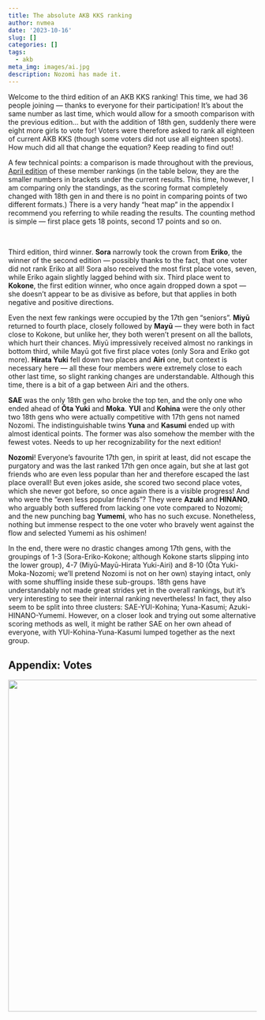 ```yaml
---
title: The absolute AKB KKS ranking
author: nvmea
date: '2023-10-16'
slug: []
categories: []
tags:
  - akb
meta_img: images/ai.jpg
description: Nozomi has made it.
---
```


<script src="{{< blogdown/postref >}}index_files/core-js/shim.min.js"></script>
<script src="{{< blogdown/postref >}}index_files/react/react.min.js"></script>
<script src="{{< blogdown/postref >}}index_files/react/react-dom.min.js"></script>
<script src="{{< blogdown/postref >}}index_files/reactwidget/react-tools.js"></script>
<script src="{{< blogdown/postref >}}index_files/htmlwidgets/htmlwidgets.js"></script>
<link href="{{< blogdown/postref >}}index_files/reactable/reactable.css" rel="stylesheet" />
<script src="{{< blogdown/postref >}}index_files/reactable-binding/reactable.js"></script>
<script src="{{< blogdown/postref >}}index_files/core-js/shim.min.js"></script>
<script src="{{< blogdown/postref >}}index_files/react/react.min.js"></script>
<script src="{{< blogdown/postref >}}index_files/react/react-dom.min.js"></script>
<script src="{{< blogdown/postref >}}index_files/reactwidget/react-tools.js"></script>
<script src="{{< blogdown/postref >}}index_files/htmlwidgets/htmlwidgets.js"></script>
<link href="{{< blogdown/postref >}}index_files/reactable/reactable.css" rel="stylesheet" />
<script src="{{< blogdown/postref >}}index_files/reactable-binding/reactable.js"></script>

Welcome to the third edition of an AKB KKS ranking! This time, we had 36 people joining — thanks to everyone for their participation! It’s about the same number as last time, which would allow for a smooth comparison with the previous edition… but with the addition of 18th gen, suddenly there were eight more girls to vote for! Voters were therefore asked to rank all eighteen of current AKB KKS (though some voters did not use all eighteen spots). How much did all that change the equation? Keep reading to find out!

A few technical points: a comparison is made throughout with the previous, [April edition](https://stanyuzu.netlify.app/post/2023-04-09-even-more-definitive-17th-gen-ranking/) of these member rankings (in the table below, they are the smaller numbers in brackets under the current results. This time, however, I am comparing only the standings, as the scoring format completely changed with 18th gen in and there is no point in comparing points of two different formats.) There is a very handy “heat map” in the appendix I recommend you referring to while reading the results. The counting method is simple — first place gets 18 points, second 17 points and so on.

<div class="reactable html-widget html-fill-item-overflow-hidden html-fill-item" id="htmlwidget-1" style="width:auto;height:auto;"></div>
<script type="application/json" data-for="htmlwidget-1">{"x":{"tag":{"name":"Reactable","attribs":{"data":{"Member":["Yamazaki Sora","Hashimoto Eriko","Kohama Kokone","Mizushima Miyū","Masai Mayū","Hirata Yuki","Satō Airi","Arai Sae","Ōta Yuki","Hotei Moka","Narita Kohina","Yamaguchi Yui","Akiyama Yuna","Kudō Kasumi","Hatakeyama Nozomi","Yagi Azuki","Kubo Hinano","Sako Yumemi"],"Points":[440,432,414,405,403,396,371,334,326,320,317,316,279,278,260,256,255,246],"Votes":[36,35,36,34,34,36,35,34,34,34,35,36,33,34,35,34,34,35],"Average Rank":[6.78,6.66,7.5,7.09,7.15,8,8.4,9.18,9.41,9.59,9.94,10.22,10.55,10.82,11.57,11.47,11.5,11.97],"Points (October)":[248,275,266,220,225,229,224,"NA",196,184,"NA","NA","NA","NA",133,"NA","NA","NA"],"Average Rank (October)":[4.8,4.12,4.35,5.5,5.38,5.28,5.4,"NA",6.1,6.4,"NA","NA","NA","NA",7.68,"NA","NA","NA"],"Standings":[1,2,3,4,5,6,7,8,9,10,11,12,13,14,15,16,17,18],"Standings (October)":[3,1,2,7,5,4,6,"NA",8,9,"NA","NA","NA","NA",10,"NA","NA","NA"]},"columns":[{"id":"Member","name":"Member","type":"character","sortNALast":true,"headerClassName":"sort-header","defaultSortDesc":false,"minWidth":150},{"id":"Points","name":"Points","type":"numeric","sortNALast":true,"headerClassName":"sort-header"},{"id":"Votes","name":"Votes","type":"numeric","sortNALast":true,"headerClassName":"sort-header"},{"id":"Average Rank","name":"Average Rank","type":"numeric","sortNALast":true,"headerClassName":"sort-header","defaultSortDesc":false},{"id":"Points (October)","name":"Points (October)","type":"numeric","sortNALast":true,"headerClassName":"sort-header","show":false},{"id":"Average Rank (October)","name":"Average Rank (October)","type":"numeric","sortNALast":true,"headerClassName":"sort-header","show":false},{"id":"Standings","name":"Standings","type":"numeric","sortNALast":true,"headerClassName":"sort-header","defaultSortDesc":false,"cell":[{"name":"div","attribs":{},"children":[{"name":"div","attribs":{"style":{"fontWeight":600}},"children":["1"]},{"name":"div","attribs":{"style":{"fontSize":12}},"children":["(3)"]}]},{"name":"div","attribs":{},"children":[{"name":"div","attribs":{"style":{"fontWeight":600}},"children":["2"]},{"name":"div","attribs":{"style":{"fontSize":12}},"children":["(1)"]}]},{"name":"div","attribs":{},"children":[{"name":"div","attribs":{"style":{"fontWeight":600}},"children":["3"]},{"name":"div","attribs":{"style":{"fontSize":12}},"children":["(2)"]}]},{"name":"div","attribs":{},"children":[{"name":"div","attribs":{"style":{"fontWeight":600}},"children":["4"]},{"name":"div","attribs":{"style":{"fontSize":12}},"children":["(7)"]}]},{"name":"div","attribs":{},"children":[{"name":"div","attribs":{"style":{"fontWeight":600}},"children":["5"]},{"name":"div","attribs":{"style":{"fontSize":12}},"children":["(5)"]}]},{"name":"div","attribs":{},"children":[{"name":"div","attribs":{"style":{"fontWeight":600}},"children":["6"]},{"name":"div","attribs":{"style":{"fontSize":12}},"children":["(4)"]}]},{"name":"div","attribs":{},"children":[{"name":"div","attribs":{"style":{"fontWeight":600}},"children":["7"]},{"name":"div","attribs":{"style":{"fontSize":12}},"children":["(6)"]}]},{"name":"div","attribs":{},"children":[{"name":"div","attribs":{"style":{"fontWeight":600}},"children":["8"]},{"name":"div","attribs":{"style":{"fontSize":12}},"children":["(-)"]}]},{"name":"div","attribs":{},"children":[{"name":"div","attribs":{"style":{"fontWeight":600}},"children":["9"]},{"name":"div","attribs":{"style":{"fontSize":12}},"children":["(8)"]}]},{"name":"div","attribs":{},"children":[{"name":"div","attribs":{"style":{"fontWeight":600}},"children":["10"]},{"name":"div","attribs":{"style":{"fontSize":12}},"children":["(9)"]}]},{"name":"div","attribs":{},"children":[{"name":"div","attribs":{"style":{"fontWeight":600}},"children":["11"]},{"name":"div","attribs":{"style":{"fontSize":12}},"children":["(-)"]}]},{"name":"div","attribs":{},"children":[{"name":"div","attribs":{"style":{"fontWeight":600}},"children":["12"]},{"name":"div","attribs":{"style":{"fontSize":12}},"children":["(-)"]}]},{"name":"div","attribs":{},"children":[{"name":"div","attribs":{"style":{"fontWeight":600}},"children":["13"]},{"name":"div","attribs":{"style":{"fontSize":12}},"children":["(-)"]}]},{"name":"div","attribs":{},"children":[{"name":"div","attribs":{"style":{"fontWeight":600}},"children":["14"]},{"name":"div","attribs":{"style":{"fontSize":12}},"children":["(-)"]}]},{"name":"div","attribs":{},"children":[{"name":"div","attribs":{"style":{"fontWeight":600}},"children":["15"]},{"name":"div","attribs":{"style":{"fontSize":12}},"children":["(10)"]}]},{"name":"div","attribs":{},"children":[{"name":"div","attribs":{"style":{"fontWeight":600}},"children":["16"]},{"name":"div","attribs":{"style":{"fontSize":12}},"children":["(-)"]}]},{"name":"div","attribs":{},"children":[{"name":"div","attribs":{"style":{"fontWeight":600}},"children":["17"]},{"name":"div","attribs":{"style":{"fontSize":12}},"children":["(-)"]}]},{"name":"div","attribs":{},"children":[{"name":"div","attribs":{"style":{"fontWeight":600}},"children":["18"]},{"name":"div","attribs":{"style":{"fontSize":12}},"children":["(-)"]}]}],"style":[{"color":"#00c800"},{"color":"#dc0000"},{"color":"#dc0000"},{"color":"#00c800"},{"color":null},{"color":"#dc0000"},{"color":"#dc0000"},{"color":"#00c800"},{"color":"#dc0000"},{"color":"#dc0000"},{"color":"#00c800"},{"color":"#00c800"},{"color":"#00c800"},{"color":"#00c800"},{"color":"#dc0000"},{"color":"#00c800"},{"color":"#00c800"},{"color":"#00c800"}]},{"id":"Standings (October)","name":"Standings (October)","type":"numeric","sortNALast":true,"headerClassName":"sort-header","show":false}],"defaultSortDesc":true,"defaultPageSize":20,"showPageSizeOptions":false,"pageSizeOptions":[10,20,50],"borderless":true,"showSortIcon":false,"rowClassName":"my-row","theme":{"cellStyle":{"display":"flex","flexDirection":"column","justifyContent":"center"}},"dataKey":"b44d6fd1c23413f884867834106042e2"},"children":[]},"class":"reactR_markup"},"evals":[],"jsHooks":[]}</script>

<br>

Third edition, third winner. **Sora** narrowly took the crown from **Eriko**, the winner of the second edition — possibly thanks to the fact, that one voter did not rank Eriko at all! Sora also received the most first place votes, seven, while Eriko again slightly lagged behind with six. Third place went to **Kokone**, the first edition winner, who once again dropped down a spot — she doesn’t appear to be as divisive as before, but that applies in both negative and positive directions.

Even the next few rankings were occupied by the 17th gen “seniors”. **Miyū** returned to fourth place, closely followed by **Mayū** — they were both in fact close to Kokone, but unlike her, they both weren’t present on all the ballots, which hurt their chances. Miyū impressively received almost no rankings in bottom third, while Mayū got five first place votes (only Sora and Eriko got more). **Hirata Yuki** fell down two places and **Airi** one, but context is necessary here — all these four members were extremely close to each other last time, so slight ranking changes are understandable. Although this time, there is a bit of a gap between Airi and the others.

**SAE** was the only 18th gen who broke the top ten, and the only one who ended ahead of **Ōta Yuki** and **Moka**. **YUI** and **Kohina** were the only other two 18th gens who were actually competitive with 17th gens not named Nozomi. The indistinguishable twins **Yuna** and **Kasumi** ended up with almost identical points. The former was also somehow the member with the fewest votes. Needs to up her recognizability for the next edition!

**Nozomi**! Everyone’s favourite 17th gen, in spirit at least, did not escape the purgatory and was the last ranked 17th gen once again, but she at last got friends who are even less popular than her and therefore escaped the last place overall! But even jokes aside, she scored two second place votes, which she never got before, so once again there is a visible progress! And who were the “even less popular friends”? They were **Azuki** and **HINANO**, who arguably both suffered from lacking one vote compared to Nozomi; and the new punching bag **Yumemi**, who has no such excuse. Nonetheless, nothing but immense respect to the one voter who bravely went against the flow and selected Yumemi as his oshimen!

In the end, there were no drastic changes among 17th gens, with the groupings of 1-3 (Sora-Eriko-Kokone; although Kokone starts slipping into the lower group), 4-7 (Miyū-Mayū-Hirata Yuki-Airi) and 8-10 (Ōta Yuki-Moka-Nozomi; we’ll pretend Nozomi is not on her own) staying intact, only with some shuffling inside these sub-groups. 18th gens have understandably not made great strides yet in the overall rankings, but it’s very interesting to see their internal ranking nevertheless! In fact, they also seem to be split into three clusters: SAE-YUI-Kohina; Yuna-Kasumi; Azuki-HINANO-Yumemi. However, on a closer look and trying out some alternative scoring methods as well, it might be rather SAE on her own ahead of everyone, with YUI-Kohina-Yuna-Kasumi lumped together as the next group.

## Appendix: Votes

<img src="{{< blogdown/postref >}}index_files/figure-html/unnamed-chunk-2-1.png" width="672" />

<div class="reactable html-widget html-fill-item-overflow-hidden html-fill-item" id="htmlwidget-2" style="width:auto;height:auto;"></div>
<script type="application/json" data-for="htmlwidget-2">{"x":{"tag":{"name":"Reactable","attribs":{"data":{"...1":[1,2,3,4,5,6,7,8,9,10,11,12,13,14,15,16,17,18],"nvmea":["Sako Yumemi","Masai Mayū","Kubo Hinano","Mizushima Miyū","Ōta Yuki","Hirata Yuki","Narita Kohina","Kudō Kasumi","Yagi Azuki","Yamazaki Sora","Yamaguchi Yui","Hashimoto Eriko","Hatakeyama Nozomi","Akiyama Yuna","Satō Airi","Hotei Moka","Kohama Kokone","Arai Sae"],"mana<3":["Akiyama Yuna","Hotei Moka","Yamaguchi Yui","Kohama Kokone","Kubo Hinano","Yamazaki Sora","Masai Mayū","Sako Yumemi","Hashimoto Eriko","Hirata Yuki","Mizushima Miyū","Ōta Yuki","Satō Airi","Kudō Kasumi","Yagi Azuki","Hatakeyama Nozomi","Arai Sae","Narita Kohina"],"otabe<3":["Yamazaki Sora","Yagi Azuki","Kohama Kokone","Arai Sae","Satō Airi","Kubo Hinano","Mizushima Miyū","Akiyama Yuna","Sako Yumemi","Hashimoto Eriko","Hotei Moka","Yamaguchi Yui","Ōta Yuki","Narita Kohina","Hirata Yuki","Kudō Kasumi","Masai Mayū","Hatakeyama Nozomi"],"Moomin":["Satō Airi","Arai Sae","Hashimoto Eriko","Yamaguchi Yui","Hirata Yuki","Yamazaki Sora","Kohama Kokone","Sako Yumemi","Narita Kohina","Mizushima Miyū","Akiyama Yuna","Hatakeyama Nozomi","Kubo Hinano","Kudō Kasumi","Yagi Azuki","Ōta Yuki","Masai Mayū","Hotei Moka"],"the_observer":["Hashimoto Eriko","Kudō Kasumi","Narita Kohina","Akiyama Yuna","Masai Mayū","Mizushima Miyū","Yagi Azuki","Ōta Yuki","Yamazaki Sora","Satō Airi","Hotei Moka","Hirata Yuki","Kohama Kokone","Hatakeyama Nozomi","Yamaguchi Yui","Arai Sae","Sako Yumemi","Kubo Hinano"],"Rinchanoshi":["Hotei Moka","Kudō Kasumi","Arai Sae","Mizushima Miyū","Hatakeyama Nozomi","Hashimoto Eriko","Satō Airi","Yamaguchi Yui","Yagi Azuki","Sako Yumemi","Hirata Yuki","Akiyama Yuna","Ōta Yuki","Kohama Kokone","Kudō Kasumi","Kubo Hinano","Yamazaki Sora","Masai Mayū"],"Lusankya":["Masai Mayū","Arai Sae","Akiyama Yuna","Yamazaki Sora","Kudō Kasumi","Yagi Azuki","Kohama Kokone","Narita Kohina","Yamaguchi Yui","Hirata Yuki","Hotei Moka","Ōta Yuki","Kubo Hinano","Hashimoto Eriko","Satō Airi","Sako Yumemi","Mizushima Miyū","Hatakeyama Nozomi"],"SunnyHighland":["Ōta Yuki","Yamazaki Sora","Akiyama Yuna","Hirata Yuki","Hashimoto Eriko","Masai Mayū","Satō Airi","Sako Yumemi","Narita Kohina","Mizushima Miyū","Hotei Moka","Kudō Kasumi","Yamaguchi Yui","Kohama Kokone","Kubo Hinano","Arai Sae","Hatakeyama Nozomi","Yagi Azuki"],"Peachie":["Yamazaki Sora","Arai Sae","Kudō Kasumi","Masai Mayū","Hotei Moka","Satō Airi","Hashimoto Eriko","Mizushima Miyū","Yagi Azuki","Sako Yumemi","Yamaguchi Yui","Narita Kohina","Kubo Hinano","Hatakeyama Nozomi","Ōta Yuki","Kohama Kokone","Akiyama Yuna","Hirata Yuki"],"Tonkla":["Mizushima Miyū","Yamaguchi Yui","Arai Sae","Masai Mayū","Hashimoto Eriko","Hatakeyama Nozomi","Kudō Kasumi","Satō Airi","Kohama Kokone","Narita Kohina","Akiyama Yuna","Ōta Yuki","Yamazaki Sora","Yagi Azuki","Kubo Hinano","Hotei Moka","Hirata Yuki","Sako Yumemi"],"jordanaja":["Hashimoto Eriko","Kohama Kokone","Arai Sae","Satō Airi","Yamazaki Sora","Hirata Yuki","Yamaguchi Yui","Mizushima Miyū","Ōta Yuki","Hatakeyama Nozomi","Narita Kohina","Masai Mayū","Akiyama Yuna","Hotei Moka","Yagi Azuki","Kubo Hinano","Kudō Kasumi","Sako Yumemi"],"Akemi":["Hirata Yuki","Hatakeyama Nozomi","Ōta Yuki","Kubo Hinano","Kohama Kokone","Masai Mayū","Mizushima Miyū","Yamazaki Sora","Narita Kohina","Satō Airi","Kudō Kasumi","Yagi Azuki","Akiyama Yuna","Arai Sae","Hotei Moka","Yamaguchi Yui","Sako Yumemi","Hashimoto Eriko"],"Fillet":["Yamazaki Sora","Satō Airi","Narita Kohina","Arai Sae","Hirata Yuki","Kohama Kokone","Kudō Kasumi","Akiyama Yuna","Hashimoto Eriko","Ōta Yuki","Mizushima Miyū","Hotei Moka","Hatakeyama Nozomi","Masai Mayū","Sako Yumemi","Yamaguchi Yui","Yagi Azuki","Kubo Hinano"],"mae":["Arai Sae","Hirata Yuki","Hashimoto Eriko","Satō Airi","Yamazaki Sora","Kubo Hinano","Kohama Kokone","Sako Yumemi","Masai Mayū","Hotei Moka","Mizushima Miyū","Ōta Yuki","Yagi Azuki","Akiyama Yuna","Yamaguchi Yui","Hatakeyama Nozomi","Kudō Kasumi","Narita Kohina"],"JisooulK":["Masai Mayū","Mizushima Miyū","Hotei Moka","Hashimoto Eriko","Yagi Azuki","Kubo Hinano","Ōta Yuki","Yamazaki Sora","Arai Sae","Akiyama Yuna","Hirata Yuki","Kohama Kokone","Satō Airi","Hatakeyama Nozomi","Narita Kohina","Yamaguchi Yui","Kudō Kasumi","Sako Yumemi"],"skyrin":["Ōta Yuki","Hirata Yuki","Hashimoto Eriko","Akiyama Yuna","Masai Mayū","Yamaguchi Yui","Kohama Kokone","Kudō Kasumi","Arai Sae","Mizushima Miyū","Sako Yumemi","Narita Kohina","Satō Airi","Yamazaki Sora","Yagi Azuki","Hotei Moka","Kubo Hinano","Hatakeyama Nozomi"],"ravenreveluvpo1":["Mizushima Miyū","Akiyama Yuna","Hashimoto Eriko","Satō Airi","Yagi Azuki","Kohama Kokone","Hirata Yuki","Masai Mayū","Narita Kohina","Yamazaki Sora","Kudō Kasumi","Yamaguchi Yui","Ōta Yuki","Arai Sae","Hotei Moka","Kubo Hinano","Sako Yumemi","Hatakeyama Nozomi"],"smyuki_love":["Masai Mayū","Akiyama Yuna","Ōta Yuki","Hashimoto Eriko","Mizushima Miyū","Yamazaki Sora","Hirata Yuki","Kohama Kokone","Yamaguchi Yui","Arai Sae","Kubo Hinano","Hotei Moka","Satō Airi","Kudō Kasumi","Hatakeyama Nozomi","Sako Yumemi","Narita Kohina","Yagi Azuki"],"hijiri":["Satō Airi","Arai Sae","Yamazaki Sora","Akiyama Yuna","Yagi Azuki","Yamaguchi Yui","Masai Mayū","Hirata Yuki","Mizushima Miyū","Kohama Kokone","Hashimoto Eriko","Kubo Hinano","Kudō Kasumi","Narita Kohina","Sako Yumemi","Hotei Moka","Ōta Yuki","Hatakeyama Nozomi"],"Donjonnie":["Hotei Moka","Akiyama Yuna","Yamaguchi Yui","Kohama Kokone","Arai Sae","Masai Mayū","Hirata Yuki","Ōta Yuki","Narita Kohina","Yamazaki Sora","Satō Airi","Mizushima Miyū","Hashimoto Eriko","Yagi Azuki","Hatakeyama Nozomi","Kudō Kasumi","Kubo Hinano","Sako Yumemi"],"David61":["Hirata Yuki","Satō Airi","Kohama Kokone","Hotei Moka","Narita Kohina","Mizushima Miyū","Sako Yumemi","Arai Sae","Yamazaki Sora","Hashimoto Eriko","Kubo Hinano","Masai Mayū","Yagi Azuki","Akiyama Yuna","Ōta Yuki","Hatakeyama Nozomi","Kudō Kasumi","Yamaguchi Yui"],"Popuri":["Yamazaki Sora","Hotei Moka","Masai Mayū","Kudō Kasumi","Kohama Kokone","Yagi Azuki","Sako Yumemi","Arai Sae","Narita Kohina","Mizushima Miyū","Hatakeyama Nozomi","Ōta Yuki","Akiyama Yuna","Yamaguchi Yui","Hashimoto Eriko","Kubo Hinano","Satō Airi","Hirata Yuki"],"vengenzr23":["Ōta Yuki","Narita Kohina","Hashimoto Eriko","Kudō Kasumi","Kubo Hinano","Masai Mayū","Yamazaki Sora","Sako Yumemi","Satō Airi","Arai Sae","Hatakeyama Nozomi","Mizushima Miyū","Hirata Yuki","Kohama Kokone","Yamaguchi Yui","Akiyama Yuna","Yagi Azuki","Hotei Moka"],"Yunsua":["Hashimoto Eriko","Masai Mayū","Yagi Azuki","Mizushima Miyū","Kudō Kasumi","Ōta Yuki","Kohama Kokone","Kubo Hinano","Yamaguchi Yui","Satō Airi","Yamazaki Sora","Narita Kohina","Sako Yumemi","Hirata Yuki","Hatakeyama Nozomi","Akiyama Yuna","Arai Sae","Hotei Moka"],"Wlerin":["Yamazaki Sora","Kohama Kokone","Satō Airi","Hashimoto Eriko","Mizushima Miyū","Ōta Yuki","Narita Kohina","Yamaguchi Yui","Akiyama Yuna","Hirata Yuki","Sako Yumemi","Kubo Hinano","Masai Mayū","Arai Sae","Kudō Kasumi","Hatakeyama Nozomi","Yagi Azuki","Hotei Moka"],"bonjourmarlene":["Yamazaki Sora","Hashimoto Eriko","Hotei Moka","Yagi Azuki","Sako Yumemi","Mizushima Miyū","Hirata Yuki","Hatakeyama Nozomi","Arai Sae","Ōta Yuki","Kohama Kokone","Satō Airi","Masai Mayū","Akiyama Yuna","Narita Kohina","Kubo Hinano","Yamaguchi Yui","Kudō Kasumi"],"Risuke":["Masai Mayū","Hirata Yuki","Ōta Yuki","Hatakeyama Nozomi","Yamazaki Sora","Mizushima Miyū","Kohama Kokone","Narita Kohina","Yagi Azuki","Yamaguchi Yui",null,null,null,null,null,null,null,null],"kaleid":["Hashimoto Eriko","Yamaguchi Yui","Sako Yumemi","Kubo Hinano","Narita Kohina","Yamazaki Sora","Satō Airi","Hatakeyama Nozomi","Hirata Yuki","Kohama Kokone",null,null,null,null,null,null,null,null],"Bonta16":["Masai Mayū","Kohama Kokone","Hotei Moka","Hatakeyama Nozomi","Yamaguchi Yui","Kubo Hinano","Sako Yumemi","Ōta Yuki","Hirata Yuki","Yamazaki Sora","Mizushima Miyū","Yagi Azuki","Satō Airi","Akiyama Yuna","Kudō Kasumi","Narita Kohina","Hashimoto Eriko","Arai Sae"],"okiks":["Hashimoto Eriko","Yamazaki Sora","Kohama Kokone","Hirata Yuki","Hotei Moka","Mizushima Miyū","Ōta Yuki","Masai Mayū","Satō Airi","Hatakeyama Nozomi","Akiyama Yuna","Yamaguchi Yui","Narita Kohina","Arai Sae","Sako Yumemi","Kudō Kasumi","Kubo Hinano","Yagi Azuki"],"chanhee bestest":["Kohama Kokone","Hirata Yuki","Arai Sae","Satō Airi","Hashimoto Eriko","Yamazaki Sora","Hotei Moka","Yamaguchi Yui","Sako Yumemi","Narita Kohina",null,null,null,null,null,null,null,null],"Mettehpfan":["Hashimoto Eriko","Kohama Kokone","Mizushima Miyū","Satō Airi","Hotei Moka","Yamazaki Sora","Masai Mayū","Hirata Yuki","Narita Kohina","Hatakeyama Nozomi","Ōta Yuki","Yamaguchi Yui","Arai Sae","Akiyama Yuna","Kubo Hinano","Kudō Kasumi","Yagi Azuki","Sako Yumemi"],"xabizalla96":["Kudō Kasumi","Hirata Yuki","Mizushima Miyū","Narita Kohina","Yagi Azuki","Masai Mayū","Hashimoto Eriko","Kubo Hinano","Satō Airi","Hatakeyama Nozomi","Yamaguchi Yui","Arai Sae","Kohama Kokone","Hotei Moka","Sako Yumemi","Yamazaki Sora","Akiyama Yuna","Ōta Yuki"],"Bleat":["Kohama Kokone","Hatakeyama Nozomi","Mizushima Miyū","Hotei Moka","Kubo Hinano","Yamaguchi Yui","Hashimoto Eriko","Masai Mayū","Narita Kohina","Kudō Kasumi","Sako Yumemi","Arai Sae","Ōta Yuki","Satō Airi","Hirata Yuki","Yamazaki Sora","Yagi Azuki","Akiyama Yuna"],"eeveebeth":["Yamazaki Sora","Kohama Kokone","Hotei Moka","Hashimoto Eriko","Masai Mayū","Hatakeyama Nozomi","Mizushima Miyū","Satō Airi","Hirata Yuki","Ōta Yuki","Arai Sae","Yagi Azuki","Narita Kohina","Yamaguchi Yui","Kudō Kasumi","Kubo Hinano","Sako Yumemi","Akiyama Yuna"],"matvei215":["Hirata Yuki","Hatakeyama Nozomi","Kudō Kasumi","Narita Kohina","Mizushima Miyū","Hotei Moka","Yamazaki Sora","Masai Mayū","Arai Sae","Ōta Yuki","Satō Airi","Kubo Hinano","Yamaguchi Yui","Hashimoto Eriko","Sako Yumemi","Kohama Kokone","Yagi Azuki","Akiyama Yuna"]},"columns":[{"id":"...1","name":"Rank","type":"numeric","style":{"position":"sticky","left":0,"background":"#fff","zIndex":1},"headerStyle":{"position":"sticky","left":0,"background":"#fff","zIndex":1}},{"id":"nvmea","name":"nvmea","type":"character"},{"id":"mana<3","name":"mana<3","type":"character"},{"id":"otabe<3","name":"otabe<3","type":"character"},{"id":"Moomin","name":"Moomin","type":"character"},{"id":"the_observer","name":"the_observer","type":"character"},{"id":"Rinchanoshi","name":"Rinchanoshi","type":"character"},{"id":"Lusankya","name":"Lusankya","type":"character"},{"id":"SunnyHighland","name":"SunnyHighland","type":"character"},{"id":"Peachie","name":"Peachie","type":"character"},{"id":"Tonkla","name":"Tonkla","type":"character"},{"id":"jordanaja","name":"jordanaja","type":"character"},{"id":"Akemi","name":"Akemi","type":"character"},{"id":"Fillet","name":"Fillet","type":"character"},{"id":"mae","name":"mae","type":"character"},{"id":"JisooulK","name":"JisooulK","type":"character"},{"id":"skyrin","name":"skyrin","type":"character"},{"id":"ravenreveluvpo1","name":"ravenreveluvpo1","type":"character"},{"id":"smyuki_love","name":"smyuki_love","type":"character"},{"id":"hijiri","name":"hijiri","type":"character"},{"id":"Donjonnie","name":"Donjonnie","type":"character"},{"id":"David61","name":"David61","type":"character"},{"id":"Popuri","name":"Popuri","type":"character"},{"id":"vengenzr23","name":"vengenzr23","type":"character"},{"id":"Yunsua","name":"Yunsua","type":"character"},{"id":"Wlerin","name":"Wlerin","type":"character"},{"id":"bonjourmarlene","name":"bonjourmarlene","type":"character"},{"id":"Risuke","name":"Risuke","type":"character"},{"id":"kaleid","name":"kaleid","type":"character"},{"id":"Bonta16","name":"Bonta16","type":"character"},{"id":"okiks","name":"okiks","type":"character"},{"id":"chanhee bestest","name":"chanhee bestest","type":"character"},{"id":"Mettehpfan","name":"Mettehpfan","type":"character"},{"id":"xabizalla96","name":"xabizalla96","type":"character"},{"id":"Bleat","name":"Bleat","type":"character"},{"id":"eeveebeth","name":"eeveebeth","type":"character"},{"id":"matvei215","name":"matvei215","type":"character"}],"sortable":false,"defaultPageSize":18,"bordered":true,"compact":true,"style":{"fontSize":14},"dataKey":"132307aea5a7b393081f0e5bfa4d18c6"},"children":[]},"class":"reactR_markup"},"evals":[],"jsHooks":[]}</script>
<style type="text/css">
.sort-header[aria-sort]:hover {
  background-color: #f4b630;
}
.sort-header[aria-sort="ascending"] {
  box-shadow: inset 0 3px 0 0 rgba(0, 0, 0, 0.6) !important;
}
.sort-header[aria-sort="descending"] {
  box-shadow: inset 0 -3px 0 0 rgba(0, 0, 0, 0.6) !important;
}
.sort-header {
  transition: box-shadow 0.3s cubic-bezier(0.175, 0.885, 0.32, 1.275);
}
.my-row:hover {
  background-color: #FFE6E6;
}
</style>
